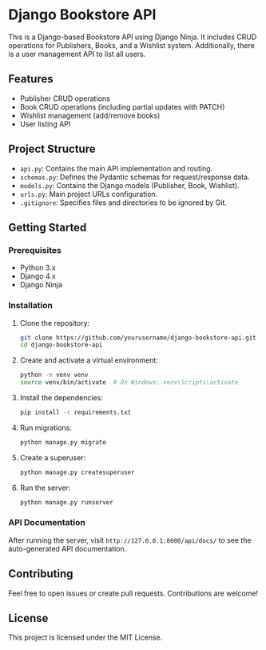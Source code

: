 # Django Bookstore API

This is a Django-based Bookstore API using Django Ninja. It includes CRUD operations for Publishers, Books, and a Wishlist system. Additionally, there is a user management API to list all users.

## Features

- Publisher CRUD operations
- Book CRUD operations (including partial updates with PATCH)
- Wishlist management (add/remove books)
- User listing API

## Project Structure

- `api.py`: Contains the main API implementation and routing.
- `schemas.py`: Defines the Pydantic schemas for request/response data.
- `models.py`: Contains the Django models (Publisher, Book, Wishlist).
- `urls.py`: Main project URLs configuration.
- `.gitignore`: Specifies files and directories to be ignored by Git.

## Getting Started

### Prerequisites

- Python 3.x
- Django 4.x
- Django Ninja

### Installation

1. Clone the repository:

    ```bash
    git clone https://github.com/yourusername/django-bookstore-api.git
    cd django-bookstore-api
    ```

2. Create and activate a virtual environment:

    ```bash
    python -m venv venv
    source venv/bin/activate  # On Windows: venv\Scripts\activate
    ```

3. Install the dependencies:

    ```bash
    pip install -r requirements.txt
    ```

4. Run migrations:

    ```bash
    python manage.py migrate
    ```

5. Create a superuser:

    ```bash
    python manage.py createsuperuser
    ```

6. Run the server:

    ```bash
    python manage.py runserver
    ```

### API Documentation

After running the server, visit `http://127.0.0.1:8000/api/docs/` to see the auto-generated API documentation.

## Contributing

Feel free to open issues or create pull requests. Contributions are welcome!

## License

This project is licensed under the MIT License.
